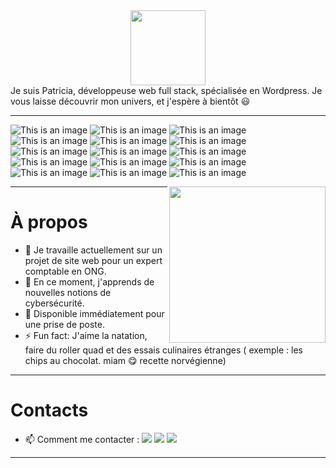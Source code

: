 <!--### Hi there 👋 -->
<div align="center">  
  <img src="https://media.giphy.com/media/MeJgB3yMMwIaHmKD4z/giphy.gif" width="120">
</div>
Je suis Patricia, développeuse web full stack, spécialisée en Wordpress.
Je vous laisse découvrir mon univers, et j'espère à bientôt 😃

-------------------------

![This is an image](https://img.shields.io/badge/HTML5-E34F26?style=for-the-badge&logo=html5&logoColor=white)
![This is an image](https://img.shields.io/badge/CSS3-1572B6?style=for-the-badge&logo=css3&logoColor=white)
![This is an image](https://img.shields.io/badge/PHP-777BB4?style=for-the-badge&logo=php&logoColor=white)
![This is an image](https://img.shields.io/badge/JavaScript-323330?style=for-the-badge&logo=javascript&logoColor=F7DF1E)
![This is an image](https://img.shields.io/badge/Vue.js-35495E?style=for-the-badge&logo=vue.js&logoColor=4FC08D)
![This is an image](https://img.shields.io/badge/Sass-CC6699?style=for-the-badge&logo=sass&logoColor=white)
![This is an image](https://img.shields.io/badge/Bootstrap-563D7C?style=for-the-badge&logo=bootstrap&logoColor=white)
![This is an image](https://img.shields.io/badge/MySQL-00000F?style=for-the-badge&logo=mysql&logoColor=blue)
![This is an image](https://img.shields.io/badge/Linux-FCC624?style=for-the-badge&logo=linux&logoColor=black)
![This is an image](https://img.shields.io/badge/Slack-4A154B?style=for-the-badge&logo=slack&logoColor=white)
![This is an image](https://img.shields.io/badge/Discord-7289DA?style=for-the-badge&logo=discord&logoColor=white)
![This is an image](https://img.shields.io/badge/Stack_Overflow-FE7A16?style=for-the-badge&logo=stack-overflow&logoColor=white)
![This is an image](https://img.shields.io/badge/GitHub-100000?style=for-the-badge&logo=github&logoColor=white)
![This is an image](https://img.shields.io/badge/Amazon_AWS-232F3E?style=for-the-badge&logo=amazon-aws&logoColor=white)
![This is an image](https://img.shields.io/badge/Spotify-1ED760?&style=for-the-badge&logo=spotify&logoColor=white)


<img align='right' src="https://media.giphy.com/media/dYyRWrXb9OpfYbhNY4/giphy.gif" width="250">



-------------------------

# À propos
- 🔭 Je travaille actuellement sur un projet de site web pour un <!--auto-entrepreneur en comptabilité/--> expert comptable en ONG.
- 🌱 En ce moment, j'apprends de nouvelles notions de cybersécurité.
- 👯 Disponible immédiatement pour une prise de poste.
- ⚡ Fun fact: J'aime la natation, faire du roller quad et des essais culinaires étranges ( exemple : les chips au chocolat. miam 😋 recette norvégienne)

---------------------
# Contacts
- 📫 Comment me contacter : 
<a href="mailto:patricia.cauchard3@gmail.com?subject=[GitHub]%20%20Prise%20de%20contact&body=Bonjour%20Patricia%2C%0A%0AJe%20viens%20vers%20toi%20aujourd%27hui%20apr%C3%A8s%20avoir%20vu%20ton%20profil%20GitHub%20pour%20..."><img src="https://img.shields.io/badge/e‑mail-D14836.svg?style=for-the-badge&logo=GMail&logoColor=white"/></a>
<a href="https://www.linkedin.com/in/patricia-cauchard/"><img src="https://img.shields.io/badge/linkedin-0077B5.svg?style=for-the-badge&logo=linkedin&logoColor=white"/></a>
<a href="https://twitter.com/Whatwha98251309"><img src="https://img.shields.io/badge/Twitter-1DA1F2?style=for-the-badge&logo=twitter&logoColor=white"/></a>

- -----------------
